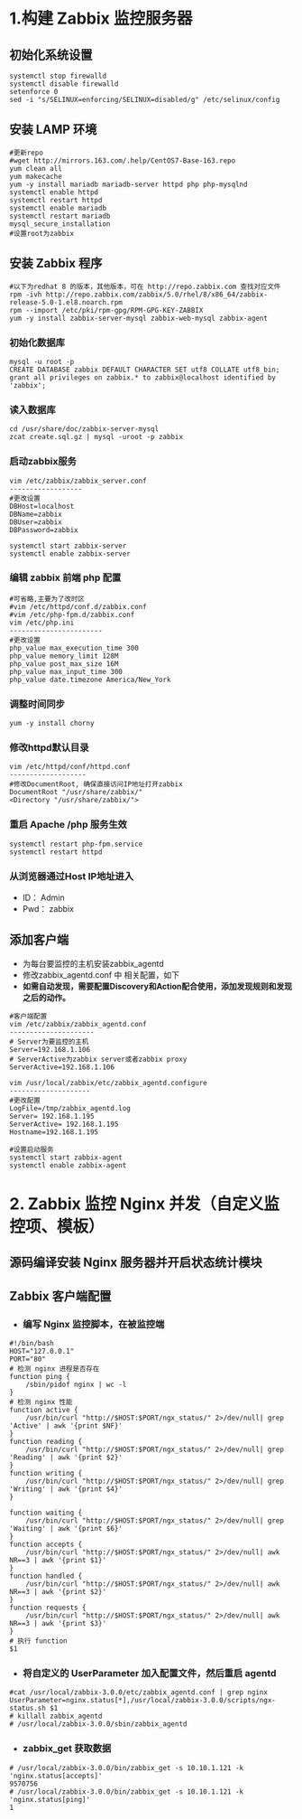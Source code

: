 # 1.构建 Zabbix 监控服务器

## 初始化系统设置

```shell
systemctl stop firewalld
systemctl disable firewalld
setenforce 0
sed -i "s/SELINUX=enforcing/SELINUX=disabled/g" /etc/selinux/config 
```

## 安装 LAMP 环境

```shell
#更新repo
#wget http://mirrors.163.com/.help/CentOS7-Base-163.repo
yum clean all
yum makecache
yum -y install mariadb mariadb-server httpd php php-mysqlnd
systemctl enable httpd
systemctl restart httpd
systemctl enable mariadb
systemctl restart mariadb
mysql_secure_installation
#设置root为zabbix
```

## 安装 Zabbix 程序

```shell
#以下为redhat 8 的版本，其他版本，可在 http://repo.zabbix.com 查找对应文件
rpm -ivh http://repo.zabbix.com/zabbix/5.0/rhel/8/x86_64/zabbix-release-5.0-1.el8.noarch.rpm
rpm --import /etc/pki/rpm-gpg/RPM-GPG-KEY-ZABBIX
yum -y install zabbix-server-mysql zabbix-web-mysql zabbix-agent 
```

###  初始化数据库

```shell
mysql -u root -p
CREATE DATABASE zabbix DEFAULT CHARACTER SET utf8 COLLATE utf8_bin;
grant all privileges on zabbix.* to zabbix@localhost identified by 'zabbix';
```

### 读入数据库

```shell
cd /usr/share/doc/zabbix-server-mysql
zcat create.sql.gz | mysql -uroot -p zabbix
```

### 启动zabbix服务

```shell
vim /etc/zabbix/zabbix_server.conf
------------------
#更改设置
DBHost=localhost
DBName=zabbix
DBUser=zabbix
DBPassword=zabbix

systemctl start zabbix-server
systemctl enable zabbix-server  
```

### 编辑 zabbix 前端 php 配置  

```shell
#可省略,主要为了改时区
#vim /etc/httpd/conf.d/zabbix.conf
#vim /etc/php-fpm.d/zabbix.conf 
vim /etc/php.ini 
-----------------------
#更改设置
php_value max_execution_time 300
php_value memory_limit 128M
php_value post_max_size 16M
php_value max_input_time 300
php_value date.timezone America/New_York  
```

### 调整时间同步  

```shell
yum -y install chorny
```

### 修改httpd默认目录

```shell
vim /etc/httpd/conf/httpd.conf
-------------------
#修改DocumentRoot, 确保直接访问IP地址打开zabbix
DocumentRoot "/usr/share/zabbix/"
<Directory "/usr/share/zabbix/">
```

### 重启 Apache /php 服务生效  

```shell
systemctl restart php-fpm.service 
systemctl restart httpd  
```

### 从浏览器通过Host IP地址进入

- ID： Admin  
-  Pwd： zabbix

## 添加客户端  

- 为每台要监控的主机安装zabbix_agentd
- 修改zabbix_agentd.conf 中 相关配置，如下
- **如需自动发现，需要配置Discovery和Action配合使用，添加发现规则和发现之后的动作。**

```shell
#客户端配置
vim /etc/zabbix/zabbix_agentd.conf 
---------------------
# Server为要监控的主机
Server=192.168.1.106
# ServerActive为zabbix server或者zabbix proxy
ServerActive=192.168.1.106

vim /usr/local/zabbix/etc/zabbix_agentd.configure
--------------------
#更改配置
LogFile=/tmp/zabbix_agentd.log
Server= 192.168.1.195
ServerActive= 192.168.1.195
Hostname=192.168.1.195

#设置启动服务
systemctl start zabbix-agent
systemctl enable zabbix-agent

```

# 2. Zabbix 监控 Nginx 并发（自定义监控项、模板）  

## 源码编译安装 Nginx 服务器并开启状态统计模块  

## Zabbix 客户端配置  

- ### 编写 Nginx 监控脚本，在被监控端  

```shell
#!/bin/bash
HOST="127.0.0.1"
PORT="80"
# 检测 nginx 进程是否存在
function ping {
	/sbin/pidof nginx | wc -l
}
# 检测 nginx 性能
function active {
	/usr/bin/curl "http://$HOST:$PORT/ngx_status/" 2>/dev/null| grep 'Active' | awk '{print $NF}'
}
function reading {
	/usr/bin/curl "http://$HOST:$PORT/ngx_status/" 2>/dev/null| grep 'Reading' | awk '{print $2}'
}
function writing {
	/usr/bin/curl "http://$HOST:$PORT/ngx_status/" 2>/dev/null| grep 'Writing' | awk '{print $4}'
}  

function waiting {
	/usr/bin/curl "http://$HOST:$PORT/ngx_status/" 2>/dev/null| grep 'Waiting' | awk '{print $6}'
}
function accepts {
	/usr/bin/curl "http://$HOST:$PORT/ngx_status/" 2>/dev/null| awk NR==3 | awk '{print $1}'
}
function handled {
	/usr/bin/curl "http://$HOST:$PORT/ngx_status/" 2>/dev/null| awk NR==3 | awk '{print $2}'
}
function requests {
	/usr/bin/curl "http://$HOST:$PORT/ngx_status/" 2>/dev/null| awk NR==3 | awk '{print $3}'
}
# 执行 function
$1  
```

- ### 将自定义的 UserParameter 加入配置文件，然后重启 agentd  

```shell
#cat /usr/local/zabbix-3.0.0/etc/zabbix_agentd.conf | grep nginx
UserParameter=nginx.status[*],/usr/local/zabbix-3.0.0/scripts/ngx-status.sh $1
# killall zabbix_agentd
# /usr/local/zabbix-3.0.0/sbin/zabbix_agentd  
```

- ### zabbix_get 获取数据  

```shell
# /usr/local/zabbix-3.0.0/bin/zabbix_get -s 10.10.1.121 -k 'nginx.status[accepts]'
9570756
# /usr/local/zabbix-3.0.0/bin/zabbix_get -s 10.10.1.121 -k 'nginx.status[ping]'
1  
```

